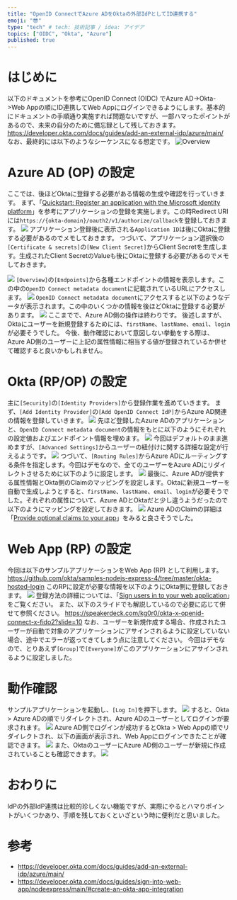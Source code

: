 ```yaml
---
title: "OpenID ConnectでAzure ADをOktaの外部IdPとしてID連携する"
emoji: "😎"
type: "tech" # tech: 技術記事 / idea: アイデア
topics: ["OIDC", "Okta", "Azure"]
published: true
---
```

# はじめに
以下のドキュメントを参考にOpenID Connect (OIDC) でAzure AD->Okta->Web Appの順にID連携してWeb Appにログインできるようにします。基本的にドキュメントの手順通り実施すれば問題ないですが、一部ハマったポイントがあるので、未来の自分のために備忘録として残しておきます。
https://developer.okta.com/docs/guides/add-an-external-idp/azure/main/
なお、最終的には以下のようなシーケンスになる想定です。
![Overview](https://raw.githubusercontent.com/kg0r0/draw.io/main/azuread_okta_oidc.drawio.png)

# Azure AD (OP) の設定
ここでは、後ほどOktaに登録する必要がある情報の生成や確認を行っていきます。
まず、「[Quickstart: Register an application with the Microsoft identity platform](https://docs.microsoft.com/en-us/azure/active-directory/develop/quickstart-register-app)」を参考にアプリケーションの登録を実施します。この時Redirect URIには``https://{okta-domain}/oauth2/v1/authorize/callback``を登録しておきます。
![](/images/bc9221b9164c45/azure_ad/register_app.png)
アプリケーション登録後に表示される``Application ID``は後にOktaに登録する必要があるのでメモしておきます。
つづいて、アプリケーション選択後の``[Certificate & secrets]``の``[New Client Secret]``からClient Secretを生成します。生成されたClient SecretのValueも後にOktaに登録する必要があるのでメモしておきます。

![](/images/bc9221b9164c45/azure_ad/secret.png)
``[Overview]``の``[Endpoints]``から各種エンドポイントの情報を表示します。この中の``OpenID Connect metadata document``に記載されているURLにアクセスします。
![](/images/bc9221b9164c45/azure_ad/endpoint.png)
``OpenID Connect metadata document``にアクセスすると以下のようなデータが表示されます。この中のいくつかの情報を後ほどOktaに登録する必要があります。
![](/images/bc9221b9164c45/azure_ad/openid-configuration.png)
ここまでで、Azure AD側の操作は終わりです。
後述しますが、Oktaにユーザーを新規登録するためには、``firstName``、``lastName``、``email``、``login``が必要そうでした。
今後、動作確認において意図しない挙動をする際は、Azure AD側のユーザーに上記の属性情報に相当する値が登録されているか併せて確認すると良いかもしれません。

# Okta (RP/OP) の設定
主に``[Security]``の``[Identity Providers]``から登録作業を進めていきます。
まず、``[Add Identity Provider]``の``[Add OpenID Connect IdP]``からAzure AD関連の情報を登録していきます。
![](/images/bc9221b9164c45/okta/identity_provider.png)
先ほど登録したAzure ADのアプリケーションと、``OpenID Connect metadata document``の情報をもとに以下のようにそれぞれの設定値およびエンドポイント情報を埋めます。
![](/images/bc9221b9164c45/okta/idp_oidc.png)
今回はデフォルトのまま進めますが、``[Advanced Settings]``からユーザーの紐付けに関する詳細な設定が行えるようです。
![](/images/bc9221b9164c45/okta/idp_oidc_advance.png)
つづいて、``[Routing Rules]``からAzure ADにルーティングする条件を指定します。今回はデモなので、全てのユーザーをAzure ADにリダイレクトさせるために以下のように設定します。
![](/images/bc9221b9164c45/okta/routing_rule.png)
最後に、Azure ADが提供する属性情報とOkta側のClaimのマッピングを設定します。Oktaに新規ユーザーを自動で生成しようとすると、``firstName``、``lastName``、``email``、``login``が必要そうでした。それぞれの属性について、Azure ADとOktaだと少し違うようだったので以下のようにマッピングを設定しておきます。
![](/images/bc9221b9164c45/okta/mapping.png)
Azure ADのClaimの詳細は「[Provide optional claims to your app](https://docs.microsoft.com/en-us/azure/active-directory/develop/active-directory-optional-claims)」をみると良さそうでした。

# Web App (RP) の設定
今回は以下のサンプルアプリケーションをWeb App (RP) として利用します。
https://github.com/okta/samples-nodejs-express-4/tree/master/okta-hosted-login
このRPに設定が必要な情報を以下のようにOkta側に登録しておきます。
![](/images/bc9221b9164c45/okta/assignment.png)
登録方法の詳細については、「[Sign users in to your web application](https://developer.okta.com/docs/guides/sign-into-web-app/nodeexpress/main/#create-an-okta-app-integration)」をご覧ください。
また、以下のスライドでも解説しているので必要に応じて併せて参照ください。
https://speakerdeck.com/kg0r0/okta-x-openid-connect-x-fido2?slide=10
なお、ユーザーを新規作成する場合、作成されたユーザーが自動で対象のアプリケーションにアサインされるように設定していない場合、途中でエラーが返ってきてしまう点に注意してください。
今回はデモなので、とりあえず``[Group]``で``[Everyone]``がこのアプリケーションにアサインされるように設定しました。

# 動作確認
サンプルアプリケーションを起動し、``[Log In]``を押下します。
![](/images/bc9221b9164c45/login.png)
すると、Okta > Azure ADの順でリダイレクトされ、Azure ADのユーザーとしてログインが要求されます。
![](/images/bc9221b9164c45/form.png)
Azure AD側でログインが成功するとOkta > Web Appの順でリダイレクトされ、以下の画面が表示され、Web Appにログインできたことが確認できます。
![](/images/bc9221b9164c45/profile.png)
また、OktaのユーザーにAzure AD側のユーザーが新規に作成されていることも確認できます。
![](/images/bc9221b9164c45/user.png)

# おわりに

IdPの外部IdP連携は比較的珍しくない機能ですが、実際にやるとハマりポイントがいくつかあり、手順を残しておくといざという時に便利だと思いました。

# 参考
- https://developer.okta.com/docs/guides/add-an-external-idp/azure/main/
- https://developer.okta.com/docs/guides/sign-into-web-app/nodeexpress/main/#create-an-okta-app-integration
